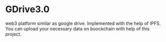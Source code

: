 # GDrive3.0
web3 platform similar as google drive.
Implemented with the help of IPFS.
You can upload your necessary data on boockchain with help of this project.
